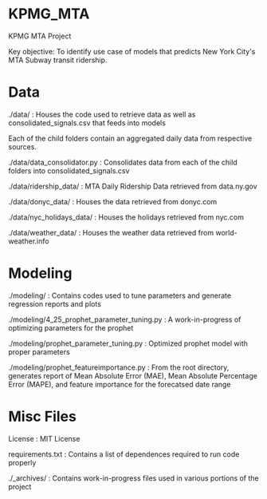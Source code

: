 # KPMG_MTA
KPMG MTA Project

Key objective: To identify use case of models that predicts New York City's MTA Subway transit ridership.


# Data
./data/ : Houses the code used to retrieve data as well as consolidated_signals.csv that feeds into models

Each of the child folders contain an aggregated daily data from respective sources.

./data/data_consolidator.py : Consolidates data from each of the child folders into consolidated_signals.csv

./data/ridership_data/ : MTA Daily Ridership Data retrieved from data.ny.gov

./data/donyc_data/ : Houses the data retrieved from donyc.com

./data/nyc_holidays_data/ : Houses the holidays retrieved from nyc.com

./data/weather_data/ : Houses the weather data retrieved from world-weather.info


# Modeling
./modeling/ : Contains codes used to tune parameters and generate regression reports and plots

./modeling/4_25_prophet_parameter_tuning.py : A work-in-progress of optimizing parameters for the prophet

./modeling/prophet_parameter_tuning.py : Optimized prophet model with proper parameters

./modeling/prophet_featureimportance.py : From the root directory, generates report of Mean Absolute Error (MAE), Mean Absolute Percentage Error (MAPE), and feature importance for the forecatsed date range


# Misc Files
License : MIT License

requirements.txt : Contains a list of dependences required to run code properly

./_archives/ : Contains work-in-progress files used in various portions of the project